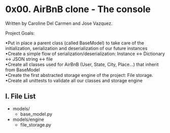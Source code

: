 # 0x00. AirBnB clone - The console  

Written by Caroline Del Carmen and Jose Vazquez.  

Project Goals:  

•Put in place a parent class (called BaseModel) to take care of the initialization, serialization and deserialization of our future instances  
•Create a simple flow of serialization/deserialization: Instance <-> Dictionary <-> JSON string <-> file  
•Create all classes used for AirBnB (User, State, City, Place…) that inherit from BaseModel  
•Create the first abstracted storage engine of the project: File storage.  
•Create all unittests to validate all our classes and storage engine   

I. File List  
------------  
- models/    
  - base_model.py  
- models/engine  
  - file_storage.py  

